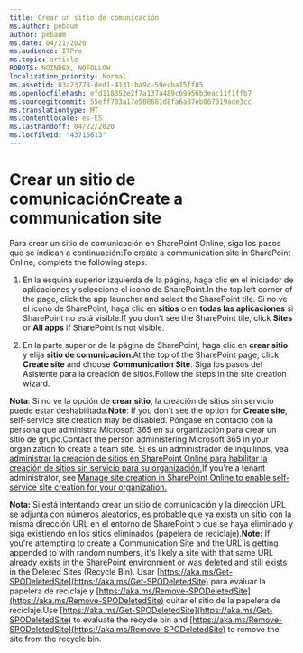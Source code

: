 ```yaml
---
title: Crear un sitio de comunicación
ms.author: pebaum
author: pebaum
ms.date: 04/21/2020
ms.audience: ITPro
ms.topic: article
ROBOTS: NOINDEX, NOFOLLOW
localization_priority: Normal
ms.assetid: 03a23778-ded1-4131-ba9c-59ecba15ff05
ms.openlocfilehash: efd118352e2f7a137a489c69956b3eac11f1ffb7
ms.sourcegitcommit: 55eff703a17e500681d8fa6a87eb067019ade3cc
ms.translationtype: MT
ms.contentlocale: es-ES
ms.lasthandoff: 04/22/2020
ms.locfileid: "43715613"
---
```

# <a name="create-a-communication-site"></a><span data-ttu-id="ab882-102">Crear un sitio de comunicación</span><span class="sxs-lookup"><span data-stu-id="ab882-102">Create a communication site</span></span>

<span data-ttu-id="ab882-103">Para crear un sitio de comunicación en SharePoint Online, siga los pasos que se indican a continuación:</span><span class="sxs-lookup"><span data-stu-id="ab882-103">To create a communication site in SharePoint Online, complete the following steps:</span></span> 
  
1. <span data-ttu-id="ab882-104">En la esquina superior izquierda de la página, haga clic en el iniciador de aplicaciones y seleccione el icono de SharePoint.</span><span class="sxs-lookup"><span data-stu-id="ab882-104">In the top left corner of the page, click the app launcher and select the SharePoint tile.</span></span> <span data-ttu-id="ab882-105">Si no ve el icono de SharePoint, haga clic en **sitios** o en **todas las aplicaciones** si SharePoint no está visible.</span><span class="sxs-lookup"><span data-stu-id="ab882-105">If you don't see the SharePoint tile, click **Sites** or **All apps** if SharePoint is not visible.</span></span> 
    
2. <span data-ttu-id="ab882-106">En la parte superior de la página de SharePoint, haga clic en **crear sitio** y elija **sitio de comunicación**.</span><span class="sxs-lookup"><span data-stu-id="ab882-106">At the top of the SharePoint page, click **Create site** and choose **Communication Site**.</span></span> <span data-ttu-id="ab882-107">Siga los pasos del Asistente para la creación de sitios.</span><span class="sxs-lookup"><span data-stu-id="ab882-107">Follow the steps in the site creation wizard.</span></span> 
    
 <span data-ttu-id="ab882-108">**Nota**: Si no ve la opción de **crear sitio**, la creación de sitios sin servicio puede estar deshabilitada.</span><span class="sxs-lookup"><span data-stu-id="ab882-108">**Note**: If you don't see the option for **Create site**, self-service site creation may be disabled.</span></span> <span data-ttu-id="ab882-109">Póngase en contacto con la persona que administra Microsoft 365 en su organización para crear un sitio de grupo.</span><span class="sxs-lookup"><span data-stu-id="ab882-109">Contact the person administering Microsoft 365 in your organization to create a team site.</span></span> <span data-ttu-id="ab882-110">Si es un administrador de inquilinos, vea [administrar la creación de sitios en SharePoint Online para habilitar la creación de sitios sin servicio para su organización.](https://go.microsoft.com/fwlink/?linkid=2018780)</span><span class="sxs-lookup"><span data-stu-id="ab882-110">If you're a tenant administrator, see [Manage site creation in SharePoint Online to enable self-service site creation for your organization.](https://go.microsoft.com/fwlink/?linkid=2018780)</span></span>
  
 <span data-ttu-id="ab882-111">**Nota:** Si está intentando crear un sitio de comunicación y la dirección URL se adjunta con números aleatorios, es probable que ya exista un sitio con la misma dirección URL en el entorno de SharePoint o que se haya eliminado y siga existiendo en los sitios eliminados (papelera de reciclaje).</span><span class="sxs-lookup"><span data-stu-id="ab882-111">**Note:** If you're attempting to create a Communication Site and the URL is getting appended to with random numbers, it's likely a site with that same URL already exists in the SharePoint environment or was deleted and still exists in the Deleted Sites (Recycle Bin).</span></span> <span data-ttu-id="ab882-112">Usar [https://aka.ms/Get-SPODeletedSite](https://aka.ms/Get-SPODeletedSite) para evaluar la papelera de reciclaje y [https://aka.ms/Remove-SPODeletedSite](https://aka.ms/Remove-SPODeletedSite) quitar el sitio de la papelera de reciclaje.</span><span class="sxs-lookup"><span data-stu-id="ab882-112">Use [https://aka.ms/Get-SPODeletedSite](https://aka.ms/Get-SPODeletedSite) to evaluate the recycle bin and [https://aka.ms/Remove-SPODeletedSite](https://aka.ms/Remove-SPODeletedSite) to remove the site from the recycle bin.</span></span> 
  

